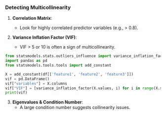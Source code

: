 ### Detecting Multicollinearity

1. **Correlation Matrix**:  
   - Look for highly correlated predictor variables (e.g., > 0.8).

2. **Variance Inflation Factor (VIF)**:  
   - VIF > 5 or 10 is often a sign of multicollinearity.

```python
from statsmodels.stats.outliers_influence import variance_inflation_factor
import pandas as pd
from statsmodels.tools.tools import add_constant

X = add_constant(df[['feature1', 'feature2', 'feature3']])
vif = pd.DataFrame()
vif["variables"] = X.columns
vif["VIF"] = [variance_inflation_factor(X.values, i) for i in range(X.shape[1])]
print(vif)
```

3. **Eigenvalues & Condition Number**:  
   - A large condition number suggests collinearity issues.